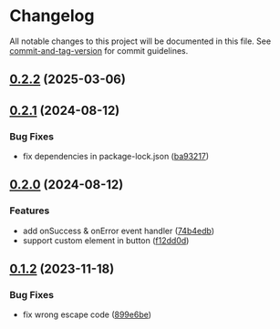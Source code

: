 # Changelog

All notable changes to this project will be documented in this file. See [commit-and-tag-version](https://github.com/absolute-version/commit-and-tag-version) for commit guidelines.

## [0.2.2](https://github.com/DCsunset/markdown-it-code-copy/compare/v0.2.1...v0.2.2) (2025-03-06)

## [0.2.1](https://github.com/DCsunset/markdown-it-code-copy/compare/v0.2.0...v0.2.1) (2024-08-12)


### Bug Fixes

* fix dependencies in package-lock.json ([ba93217](https://github.com/DCsunset/markdown-it-code-copy/commit/ba93217bdf58173d01c2785a8bdc964f7901d2bc))

## [0.2.0](https://github.com/DCsunset/markdown-it-code-copy/compare/v0.1.2...v0.2.0) (2024-08-12)


### Features

* add onSuccess & onError event handler ([74b4edb](https://github.com/DCsunset/markdown-it-code-copy/commit/74b4edb707b8c263f342b2e492e281fdbb3da27b))
* support custom element in button ([f12dd0d](https://github.com/DCsunset/markdown-it-code-copy/commit/f12dd0db42e1161cdfedf1a857138487f24aadf2))

## [0.1.2](https://github.com/DCsunset/markdown-it-code-copy/compare/v0.1.1...v0.1.2) (2023-11-18)


### Bug Fixes

* fix wrong escape code ([899e6be](https://github.com/DCsunset/markdown-it-code-copy/commit/899e6befbf3cbfaf6a9b83fef2c3000ca68e2312))
